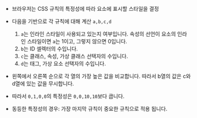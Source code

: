 - 브라우저는 CSS 규칙의 특정성에 따라 요소에 표시할 스타일을 결정
- 다음을 기반으로 각 규칙에 대해 계산 `a,b,c,d`
    1. `a`는 인라인 스타일이 사용되고 있는지 여부입니다. 속성의 선언이 요소의 인라인 스타일이면 `a`는 1이고, 그렇지 않으면 0입니다.
    2. `b`는 ID 셀렉터의 수입니다.
    3. `c`는 클래스, 속성, 가상 클래스 선택자의 수입니다.
    4. `d`는 태그, 가상 요소 선택자의 수입니다.
- 왼쪽에서 오른쪽 순으로 각 열의 가장 높은 값을 비교합니다. 따라서 b열의 값은 c와 d열에 있는 값을 무시합니다.
- 따라서 `0,1,0,0`의 특정성은 `0,0,10,10`보다 큽니다.

- 동등한 특정성의 경우: 가장 마지막 규칙이 중요한 규칙으로 적용 됩니다.